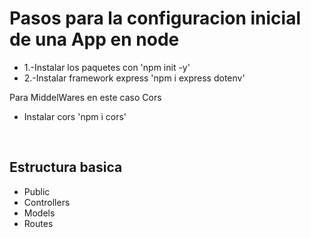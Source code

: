 <h1>Pasos para la configuracion inicial de una App en node</h1>

<ul>
<li>1.-Instalar los paquetes con 'npm init -y' </li>
<li>2.-Instalar framework express 'npm i express dotenv'</li>
</ul>

Para MiddelWares en este caso Cors
<ul>
<li>Instalar cors 'npm i cors'</li>
</ul>
<br>

<h2>Estructura basica</h2>
<ul>
<li>Public </li>
<li>Controllers </li>
<li>Models</li>
<li>Routes</li>
</ul>

